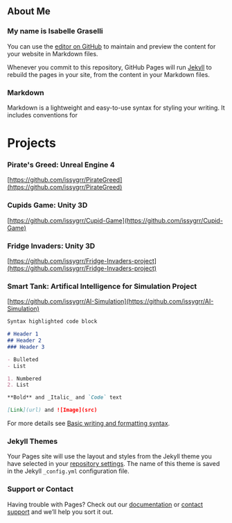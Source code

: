 ## About Me
### My name is Isabelle Graselli
You can use the [editor on GitHub](https://github.com/issygrr/Portfolio/edit/gh-pages/index.md) to maintain and preview the content for your website in Markdown files.

Whenever you commit to this repository, GitHub Pages will run [Jekyll](https://jekyllrb.com/) to rebuild the pages in your site, from the content in your Markdown files.

### Markdown

Markdown is a lightweight and easy-to-use syntax for styling your writing. It includes conventions for

# Projects
### Pirate's Greed: Unreal Engine 4
[https://github.com/issygrr/PirateGreed](https://github.com/issygrr/PirateGreed)
### Cupids Game: Unity 3D
[https://github.com/issygrr/Cupid-Game](https://github.com/issygrr/Cupid-Game)
### Fridge Invaders: Unity 3D
[https://github.com/issygrr/Fridge-Invaders-project](https://github.com/issygrr/Fridge-Invaders-project)
### Smart Tank: Artifical Intelligence for Simulation Project
[https://github.com/issygrr/AI-Simulation](https://github.com/issygrr/AI-Simulation)
```markdown
Syntax highlighted code block

# Header 1
## Header 2
### Header 3

- Bulleted
- List

1. Numbered
2. List

**Bold** and _Italic_ and `Code` text

[Link](url) and ![Image](src)
```

For more details see [Basic writing and formatting syntax](https://docs.github.com/en/github/writing-on-github/getting-started-with-writing-and-formatting-on-github/basic-writing-and-formatting-syntax).

### Jekyll Themes

Your Pages site will use the layout and styles from the Jekyll theme you have selected in your [repository settings](https://github.com/issygrr/Portfolio/settings/pages). The name of this theme is saved in the Jekyll `_config.yml` configuration file.

### Support or Contact

Having trouble with Pages? Check out our [documentation](https://docs.github.com/categories/github-pages-basics/) or [contact support](https://support.github.com/contact) and we’ll help you sort it out.
